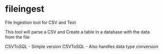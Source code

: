 # fileingest
File Ingestion tool for CSV and Text

This tool will parse a CSV and Create a table in a database with the data from the file

CSVToSQL - Simple version
CSVToSQL - Also handles data type conversion
